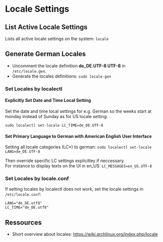 # Locale Settings

## List Active Locale Settings

Lists all active locale settings on the system: ```locale```

## Generate German Locales

* Uncomment the locale definition __de_DE.UTF-8 UTF-8__ in `/etc/locale.gen`.
* Generate the locales definitions: `sudo locale-gen`

### Set Locales by localectl

#### Explicitly Set Date and Time Local Setting

Set the date and time local settings for e.g. German so the weeks start at monday instead of Sunday as for US locale setting:

```sudo localectl set-locale LC_TIME=de_DE.UTF-8```

#### Set Primary Language to German with American English User Interface

Setting all locale categories (LC*) to german: ```sudo localectl set-locale LANG=de_DE.UTF-8```

Then override specific LC settings explicitley if neccessary.  
For instance to display texts on the UI in en_US: ```LC_MESSAGES=en_US.UTF-8```

### Set Locales by locale.conf

If setting locales by localectl does not work, set the locale settings in `/etc/locale.conf`:

```
LANG="de_DE.utf8"
LC_TIME="de_DE.utf8"
```

## Ressources

* Short overview about locales: https://wiki.archlinux.org/index.php/locale
